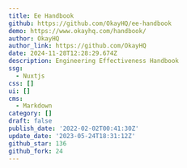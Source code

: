 ```yaml
---
title: Ee Handbook
github: https://github.com/OkayHQ/ee-handbook
demo: https://www.okayhq.com/handbook/
author: OkayHQ
author_link: https://github.com/OkayHQ
date: 2024-11-28T12:28:29.674Z
description: Engineering Effectiveness Handbook
ssg:
  - Nuxtjs
css: []
ui: []
cms:
  - Markdown
category: []
draft: false
publish_date: '2022-02-02T00:41:30Z'
update_date: '2023-05-24T18:31:12Z'
github_star: 136
github_fork: 24
---
```

